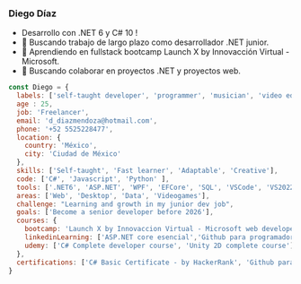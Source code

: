 ### Diego Díaz

- Desarrollo con .NET 6 y C# 10 ! 
- :telescope: Buscando trabajo de largo plazo como desarrollador .NET junior. 
- 🌱 Aprendiendo en fullstack bootcamp Launch X by Innovacción Virtual - Microsoft.
- 👯 Buscando colaborar en proyectos .NET y proyectos web.  



```js
const Diego = {
  labels: ['self-taught developer', 'programmer', 'musician', 'video editor'],
  age : 25,
  job: 'Freelancer',
  email: 'd_diazmendoza@hotmail.com',
  phone: '+52 5525228477',
  location: {
    country: 'México',
    city: 'Ciudad de México'
  },
  skills: ['Self-taught', 'Fast learner', 'Adaptable', 'Creative'],
  code: ['C#', 'Javascript', 'Python' ],
  tools: ['.NET6', 'ASP.NET', 'WPF', 'EFCore', 'SQL', 'VSCode', 'VS2022', 'Unity'],
  areas: ['Web', 'Desktop', 'Data', 'Videogames'],
  challenge: "Learning and growth in my junior dev job",
  goals: ['Become a senior developer before 2026'],
  courses: {
    bootcamp: 'Launch X by Innovaccion Virtual - Microsoft web developer bootcamp',
    linkedinLearning: ['ASP.NET core esencial','Github para programadores', '.NET6 esencial', 'LINQ con C#'],
    udemy: ['C# Complete developer course', 'Unity 2D complete course'],
  },
  certifications: ['C# Basic Certificate - by HackerRank', 'Github para desarrolladores - by LinkedInLearning'],
}
```



